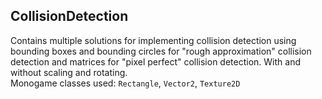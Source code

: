 ﻿## CollisionDetection
Contains multiple solutions for implementing collision detection using bounding boxes and bounding circles for "rough approximation" collision detection and matrices for "pixel perfect" collision detection. With and without scaling and rotating. \
Monogame classes used: ```Rectangle```,  ```Vector2```, ```Texture2D```



